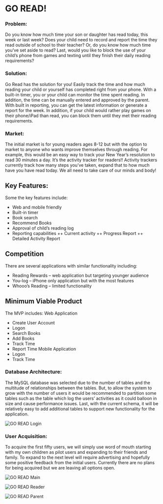 # GO READ!
### Problem:
   Do you know how much time your son or daughter has read today, this week or last week? Does your child need to record and report the time they read outside of school to their teacher?  Or, do you know how much time you’ve set aside to read?  Last, would you like to block the use of your child’s phone from games and texting until they finish their daily reading requirements?  

### Solution:
Go Read has the solution for you!  Easily track the time and how much reading your child or yourself has completed right from your phone.  With a built-in timer, you or your child can monitor the time spent reading.  In addition, the time can be manually entered and approved by the parent.  With built in reporting, you can get the latest information or generate a report for the week.  In addition, if your child would rather play games on their phone/iPad than read, you can block them until they met their reading requirements.

### Market:
The initial market is for young readers ages 8-12 but with the option to market to anyone who wants improve themselves through reading.   For example, this would be an easy way to track your New Year’s resolution to read 30 minutes a day.  It’s the activity tracker for readers!!  Activity trackers currently track how many steps you’ve taken, expand that to how much have you have read today.  We all need to take care of our minds and body! 

## Key Features:
Some the key features include:
+   Web and mobile friendly
+ Built-in timer
+ Book search
+ Recommend Books
+ Approval of child’s reading log
+ Reporting capabilities
++  Current activity
++  Progress Report
++  Detailed Activity Report

## Competition
There are several applications with similar functionality including:
+ Reading Rewards – web application but targeting younger audience
+ You-log – iPhone only application but with the most features
+ Whooo’s Reading – limited functionality

## Minimum Viable Product
The MVP includes:
Web Application
+ Create User Account
+ Logon
+ Search Books
+ Add Books
+ Track Time
+ Report Time
Mobile Application
+ Logon
+ Track Time

### Database Architecture:
The MySQL database was selected due to the number of tables and the multitude of relationships between the tables.  But, to allow the system to grow with the number of users it would be recommended to partition some tables such as the table which log the users’ activities as it could balloon in size and cause performance issues.  Last, with the current schema, it will be relatively easy to add additional tables to support new functionality for the application.

 ![GO READ Login](/assets/images/DatabaseArchitecture.png "Database Architecture")

### User Acquisition:
To acquire the first fifty users, we will simply use word of mouth starting with my own children as pilot users and expanding to their friends and family.
To expand to the next level will require advertising and hopefully some positive feedback from the initial users.
Currently there are no plans for being acquired but we are leaving all options open.

![GO READ Main](/assets/images/goread_main.jpg "GO READ Main")

![GO READ Reader](/assets/images/goread_reader_b.jpg "GO READ Reader")

![GO READ Parent](/assets/images/goread_parent.jpg "GO READ Parent")